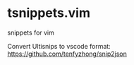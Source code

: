 # tsnippets.vim
snippets for vim

Convert Ultisnips to vscode format: https://github.com/tenfyzhong/snip2json
